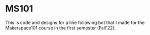 # MS101
This is code and designs for a line following bot that I made for the Makerspace101 course in the first semester (Fall'22).
